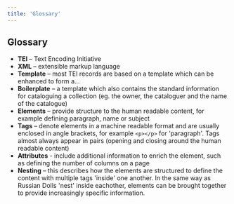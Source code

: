 ```yaml
---
title: 'Glossary'
---
```


## Glossary

- **TEI** – Text Encoding Initiative
- **XML** – extensible markup language
- **Template** – most TEI records are based on a template which can be enhanced to form a...
- **Boilerplate** – a template which also contains the standard information for cataloguing a collection (eg. the owner, the cataloguer and the name of the catalogue)
- **Elements** – provide structure to the human readable content, for example defining paragraph, name or subject
- **Tags** – denote elements in a machine readable format and are usually enclosed in angle brackets, for example `<p></p>` for 'paragraph'. Tags almost always appear in pairs (opening and closing around the human readable content)
- **Attributes** - include additional information to enrich the element, such as defining the number of columns on a page
- **Nesting** – this describes how the elements are structured to define the content with multiple tags 'inside' one another. In the same way as Russian Dolls 'nest' inside eachother, elements can be brought together to provide increasingly specific information.





